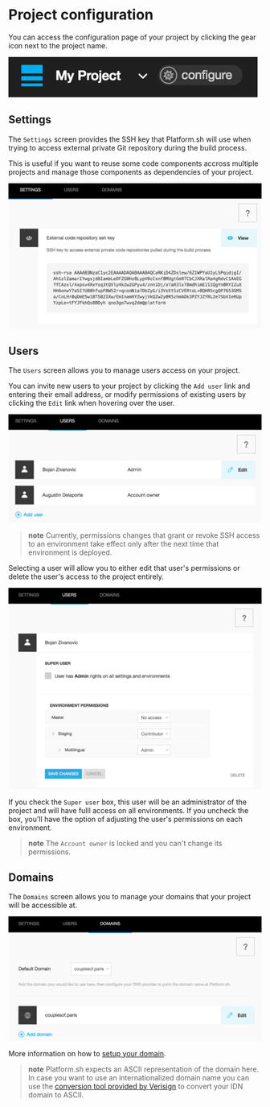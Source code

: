 # Project configuration

You can access the configuration page of your project by clicking the
gear icon next to the project name.

![configure project](/images/ui-conf-project.png)

## Settings

The `Settings` screen provides the SSH key that Platform.sh will use
when trying to access external private Git repository during the build
process.

This is useful if you want to reuse some code components accross
multiple projects and manage those components as dependencies of your
project.

![Get the Platform.sh project public SSH key](/images/ui-conf-project-ssh-key.png)

## Users

The `Users` screen allows you to manage users access on your project.

You can invite new users to your project by clicking the `Add user` link
and entering their email address, or modify permissions of existing
users by clicking the `Edit` link when hovering over the user.

![Project configure icon](/images/ui-conf-project-users.png)

> **note**
> Currently, permissions changes that grant or revoke SSH access to an
> environment take effect only after the next time that environment is
> deployed.

Selecting a user will allow you to either edit that user's permissions
or delete the user's access to the project entirely.

![Manage users of your Platform.sh project](/images/ui-conf-project-users-access.png)

If you check the `Super user` box, this user will be an administrator of
the project and will have fulll access on all environments. If you
uncheck the box, you'll have the option of adjusting the user's
permissions on each environment.

> **note**
> The `Account owner` is locked and you can't change its permissions.

## Domains

The `Domains` screen allows you to manage your domains that your project
will be accessible at.

![Manage domains of your Platform.sh project.](/images/ui-conf-project-domains.png)

More information on how to [setup your domain](/using/going-live.html).

> **note**
> Platform.sh expects an ASCII representation of the domain here. In case you want to use an internationalized domain name you can use the [conversion tool provided by Verisign](http://mct.verisign-grs.com/) to convert your IDN domain to ASCII.


